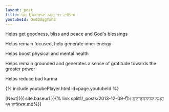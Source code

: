 ```yaml
---
layout: post
title: ਓਮ ਉਪਕਾਰਾਯਾ ਨਮਹ ੧੧ ਟਾਇਮਸ
youtubeId: OsdQUqgYxh8
---
```

 
 
Helps get goodness, bliss and peace and God's blessings
 
Helps remain focused, help generate inner energy 
 
Helps boost physical and mental health 
 
Helps remain grounded and generates a sense of gratitude towards the greater power 
 
Helps reduce bad karma
 
 
 
 


{% include youtubePlayer.html id=page.youtubeId %}
 
[Next]({{ site.baseurl }}{% link  split1/_posts/2013-12-09-ਓਮ ਸੁਦਾਰਸਨਾਯਾ ਨਮਹ ੧੧ ਟਾਇਮਸ.md%})
 
